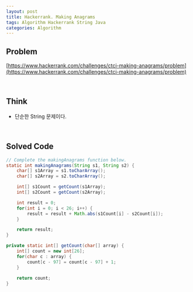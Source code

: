 ```yaml
---
layout: post
title: Hackerrank. Making Anagrams
tags: Algorithm Hackerrank String Java
categories: Algorithm
---
```

## Problem
[https://www.hackerrank.com/challenges/ctci-making-anagrams/problem](https://www.hackerrank.com/challenges/ctci-making-anagrams/problem)  
  
<br>  

## Think
* 단순한 String 문제이다.  
  
<br>  


## Solved Code
```java
// Complete the makingAnagrams function below.
static int makingAnagrams(String s1, String s2) {
    char[] s1Array = s1.toCharArray();
    char[] s2Array = s2.toCharArray();

    int[] s1Count = getCount(s1Array);
    int[] s2Count = getCount(s2Array);

    int result = 0;
    for(int i = 0; i < 26; i++) {
        result = result + Math.abs(s1Count[i] - s2Count[i]);
    }

    return result;
}

private static int[] getCount(char[] array) {
    int[] count = new int[26];
    for(char c : array) {
        count[c - 97] = count[c - 97] + 1;
    }
    
    return count;
}
```  

